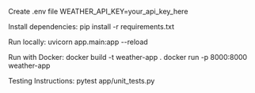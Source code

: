 Create .env file
WEATHER_API_KEY=your_api_key_here

Install dependencies:
pip install -r requirements.txt

Run locally:
uvicorn app.main:app --reload

Run with Docker:
docker build -t weather-app .
docker run -p 8000:8000 weather-app

Testing Instructions:
pytest app/unit_tests.py

